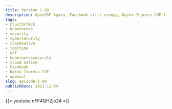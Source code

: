 ```yaml
---
title: Version 1.09
description: OpenSSF Again, Facebook still creepy, Nginx Ingress CVE live
tags:
- Clust3rf8ck
- kubernetes
- security
- cybersecurity
- cloudnative
- tooltime
- wtf
- kubernetessecurity
- cloud native
- Facebook
- Nginx Ingress CVE
- openssf
slug: episode-1-09
publishDate: 2021-11-04
---
```

{{< youtube nFF4QHZjo24 >}}